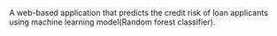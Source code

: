 A web-based application that predicts the credit risk of loan applicants using machine learning model(Random forest classifier). 
